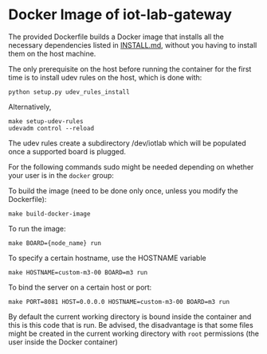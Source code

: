 Docker Image of iot-lab-gateway
===============================

The provided Dockerfile builds a Docker image that installs all the necessary dependencies listed in [INSTALL.md](INSTALL.md), 
without you having to install them on the host machine. 

The only prerequisite on the host before running the container for the first time is to install udev rules on the host, which is done with:

    python setup.py udev_rules_install
    
Alternatively, 

    make setup-udev-rules
    udevadm control --reload

The udev rules create a subdirectory /dev/iotlab which will be populated once a supported board is plugged.

For the following commands sudo might be needed depending on whether your user is in the `docker` group:

To build the image (need to be done only once, unless you modify the Dockerfile):

    make build-docker-image

To run the image:

    make BOARD={node_name} run

To specify a certain hostname, use the HOSTNAME variable

    make HOSTNAME=custom-m3-00 BOARD=m3 run

To bind the server on a certain host or port:

    make PORT=8081 HOST=0.0.0.0 HOSTNAME=custom-m3-00 BOARD=m3 run

By default the current working directory is bound inside the container
and this is this code that is run. Be advised, the disadvantage is that
some files might be created in the current working directory with `root`
permissions (the user inside the Docker container)
